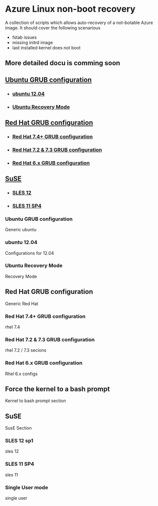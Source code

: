 # Azure Linux non-boot recovery

A collection of scripts which allows auto-recovery of a not-botable Azure image. It should cover the following scenarious
+ fstab issues
+ missing initrd image
+ last installed kernel does not boot

## More detailed docu is comming soon


## [Ubuntu GRUB configuration](#ubuntu-grub-configuration)
- ### [ubuntu 12.04](#ubuntu-1204)
- ### [Ubuntu Recovery Mode](#ubuntu-recovery-mode)

## [Red Hat GRUB configuration](#red-hat-grub-configuration)
- ### [Red Hat 7.4+ GRUB configuration](#red-hat-74-grub-configuration)
- ### [Red Hat 7.2 & 7.3 GRUB configuration](#red-hat-72-&-73-grub-configuration)
- ### [Red Hat 6.x GRUB configuration](#red-hat-6.x-grub-configuration)

## [SuSE](#suse)
- ### [SLES 12](#sles-12)
- ### [SLES 11 SP4](#sles-11-sp4)


### Ubuntu GRUB configuration
Generic ubuntu

### ubuntu 12\.04
Configurations for 12.04

### Ubuntu Recovery Mode
Recovery Mode

## Red Hat GRUB configuration
Generic Red Hat

### Red Hat 7\.4\+ GRUB configuration
rhel 7.4

### Red Hat 7\.2 \& 7\.3 GRUB configuration
rhel 7.2 / 7.3 secions

### Red Hat 6\.x GRUB configuration
Rhel 6.x configs

## Force the kernel to a bash prompt
Kernel to bash prompt section

## SuSE
SusE Section

### SLES 12 sp1
sles 12

### SLES 11 SP4
sles 11

### Single User mode
single user
